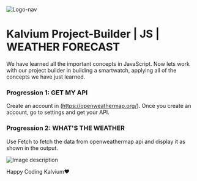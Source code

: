 ![Logo-nav](https://user-images.githubusercontent.com/109285740/201762126-8aee7a85-5a5b-4f2a-973e-dbfc75e196db.png)


# Kalvium Project-Builder | JS | WEATHER FORECAST

We have learned all the important concepts in JavaScript. Now lets work with our project builder in building a smartwatch, applying all of the concepts we have just learned.

### Progression 1: GET MY API
Create an account in (https://openweathermap.org/). Once you create an account, go to settings and get your API.

### Progression 2: WHAT'S THE WEATHER
Use Fetch to fetch the data from openweathermap api and display it as shown in the output. 

![Image description](https://i1.faceprep.in/ProGrad/weather-1.png)


Happy Coding Kalvium❤️
